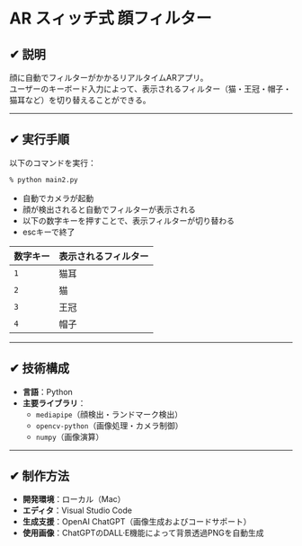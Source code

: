 # AR スィッチ式 顔フィルター

## ✔︎ 説明

顔に自動でフィルターがかかるリアルタイムARアプリ。  
ユーザーのキーボード入力によって、表示されるフィルター（猫・王冠・帽子・猫耳など）を切り替えることができる。

---

## ✔︎ 実行手順

以下のコマンドを実行：

```bash
% python main2.py
```

- 自動でカメラが起動  
- 顔が検出されると自動でフィルターが表示される  
- 以下の数字キーを押すことで、表示フィルターが切り替わる
- escキーで終了

| 数字キー | 表示されるフィルター     |
|----------|----------------------|
| `1`      | 猫耳　　　            |
| `2`      | 猫                   |
| `3`      | 王冠　　　　　　       |
| `4`      | 帽子                 |

---

## ✔︎ 技術構成

- **言語**：Python 
- **主要ライブラリ**：
  - `mediapipe`（顔検出・ランドマーク検出）
  - `opencv-python`（画像処理・カメラ制御）
  - `numpy`（画像演算）

---

## ✔︎ 制作方法

- **開発環境**：ローカル（Mac）  
- **エディタ**：Visual Studio Code  
- **生成支援**：OpenAI ChatGPT（画像生成およびコードサポート）  
- **使用画像**：ChatGPTのDALL·E機能によって背景透過PNGを自動生成


